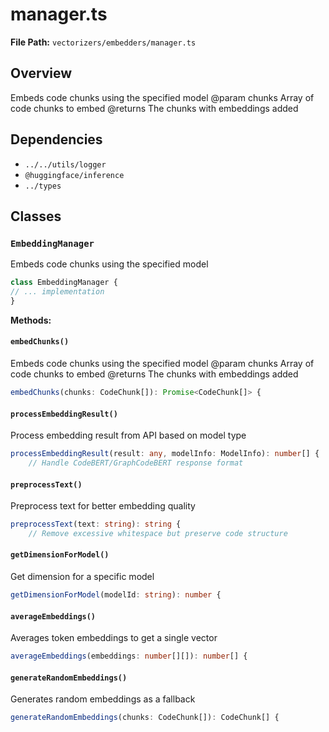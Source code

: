# manager.ts

**File Path:** `vectorizers/embedders/manager.ts`

## Overview

Embeds code chunks using the specified model
@param chunks Array of code chunks to embed
@returns The chunks with embeddings added

## Dependencies

- `../../utils/logger`
- `@huggingface/inference`
- `../types`

## Classes

### `EmbeddingManager`

Embeds code chunks using the specified model

```typescript
class EmbeddingManager {
// ... implementation
}
```

**Methods:**

#### `embedChunks()`

Embeds code chunks using the specified model
@param chunks Array of code chunks to embed
@returns The chunks with embeddings added

```typescript
embedChunks(chunks: CodeChunk[]): Promise<CodeChunk[]> {
```

#### `processEmbeddingResult()`

Process embedding result from API based on model type

```typescript
processEmbeddingResult(result: any, modelInfo: ModelInfo): number[] {
    // Handle CodeBERT/GraphCodeBERT response format
```

#### `preprocessText()`

Preprocess text for better embedding quality

```typescript
preprocessText(text: string): string {
    // Remove excessive whitespace but preserve code structure
```

#### `getDimensionForModel()`

Get dimension for a specific model

```typescript
getDimensionForModel(modelId: string): number {
```

#### `averageEmbeddings()`

Averages token embeddings to get a single vector

```typescript
averageEmbeddings(embeddings: number[][]): number[] {
```

#### `generateRandomEmbeddings()`

Generates random embeddings as a fallback

```typescript
generateRandomEmbeddings(chunks: CodeChunk[]): CodeChunk[] {
```

